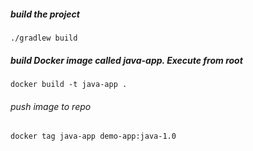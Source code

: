 ##### build the project

    ./gradlew build

##### build Docker image called java-app. Execute from root

    docker build -t java-app .
    
###### push image to repo 

    docker tag java-app demo-app:java-1.0
    

